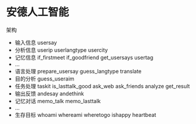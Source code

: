 安德人工智能
========


架构

* 输入信息 usersay
* 分析信息 userip userlangtype usercity
* 记忆信息 if_firstmeet if_goodfriend get_usersays usertag
* ...
* 语言处理 prepare_usersay guess_langtype translate
* 目的分析 guess_useraim
* 任务处理 taskit is_lasttalk_good ask_web ask_friends analyze get_result
* 输出反馈 andesay andethink
* 记忆对话 memo_talk memo_lasttalk
* ...
* 生存目标 whoami whereami wheretogo ishappy heartbeat
